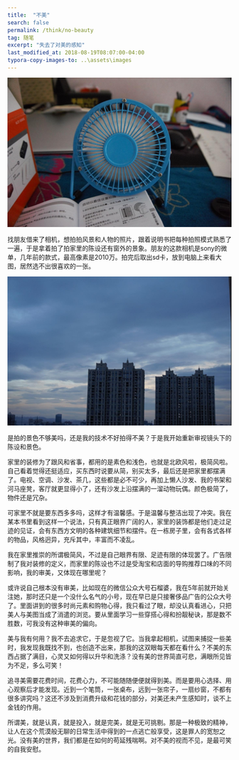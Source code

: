 ```yaml
---
title:  "不美"
search: false
permalink: /think/no-beauty
tag: 随笔
excerpt: "失去了对美的感知"
last_modified_at: 2018-08-19T08:07:00-04:00
typora-copy-images-to: ..\assets\images
---
```


![](../assets/images/180819.jpg)



找朋友借来了相机，想拍拍风景和人物的照片，跟着说明书把每种拍照模式熟悉了一遍，于是拿着拍了拍家里的陈设还有窗外的景象。朋友的这款相机是sony的微单，几年前的款式，最高像素是2010万。拍完后取出sd卡，放到电脑上来看大图，居然选不出很喜欢的一张。

![](../assets/images/1808191.jpg)

是拍的景色不够美吗，还是我的技术不好拍得不美？于是我开始重新审视镜头下的陈设和景色。

家里的装修为了跟风和省事，都用的是素色和浅色，也就是北欧风啦，极简风啦。自己看着觉得还挺适应，买东西时说要从简，别买太多，最后还是把家里都摆满了。电视、空调、沙发、茶几，这些都是必不可少，再加上懒人沙发、我的书架和河马座凳，客厅就更显得小了，还有沙发上沿摆满的一溜动物玩偶。颜色极简了，物件还是冗杂。

可家里不就是要东西多多吗，这样才有温馨感。于是温馨与整洁出现了冲突。我在某本书里看到这样一个说法，只有真正眼界广阔的人，家里的装饰都是他们走过足迹的见证，会有东西方文明的各种建筑细节和摆件。在一栋房子里，会有各式各样的物品，风格迥异，充斥其中，丰富而不凌乱。

我在家里推崇的所谓极简风，不过是自己眼界有限、足迹有限的体现罢了。广告限制了我对装修的定义，而家里的陈设也不过是受淘宝和店面的导购推荐口味的不同影响，我的审美，又体现在哪里呢？

或许说自己根本没有审美，比如现在的微信公众大号石榴婆，我在5年前就开始关注她，那时还只是一个没什么名气的小号，现在早已是只接奢侈品广告的公众大号了。里面讲到的很多时尚元素和购物心得，我只看过了眼，却没认真看进心，只把美人与美图当成了消遣的浏览。要从里面学习一些穿搭心得和扮靓秘诀，那是数不胜数，可我没有这种审美的偏向。

美与我有何用？我不去追求它，于是忽视了它。当我拿起相机，试图来捕捉一些美时，我发现我既找不到，也创造不出来，那我的这双眼每天都在看什么？不美的东西占据了满目，心灵又如何得以升华和洗涤？没有美的世界简直可悲，满眼所见皆为不足，多么可笑！

追寻美需要花费时间，花费心力，不可能随随便便就得到美。而是要用心选择、用心观察后才能发现。近到一个笔筒，一张桌布，远到一张帘子，一扇纱窗，不都有很多讲究吗？这还不涉及到消费升级和花钱的部分，对美还未产生感知时，谈不上金钱的作用。

所谓美，就是认真，就是投入，就是完美，就是无可挑剔。那是一种极致的精神，让人在这个荒漠般无聊的日常生活中得到的一点逃亡般享受，这是罪人的宽恕之光。没有美的世界，我们都是在如何的苟延残喘啊。对不美的视而不见，是最可笑的自我安慰。